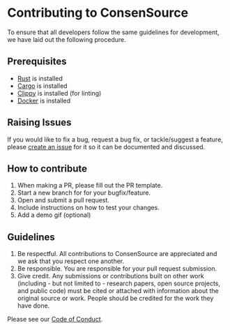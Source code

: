 # Contributing to ConsenSource

To ensure that all developers follow the same guidelines for development, we have laid out the following procedure.

## Prerequisites

* [Rust](https://www.rust-lang.org/tools/install) is installed
* [Cargo](https://crates.io/) is installed
* [Clippy](https://github.com/rust-lang/rust-clippy) is installed (for linting)
* [Docker](https://docs.docker.com/install/) is installed

## Raising Issues
If you would like to fix a bug, request a bug fix, or tackle/suggest a feature, please [create an issue](https://github.com/target/consensource-database/issues) for it so it can be documented and discussed.

## How to contribute
1. When making a PR, please fill out the PR template.
1. Start a new branch for for your bugfix/feature.
1. Open and submit a pull request.
1. Include instructions on how to test your changes.
1. Add a demo gif (optional)

## Guidelines
1. Be respectful. All contributions to ConsenSource are appreciated and we ask that you respect one another.
1. Be responsible. You are responsible for your pull request submission.
1. Give credit. Any submissions or contributions built on other work (including - but not limited to - research papers, open source projects, and public code) must be cited or attached with information about the original source or work. People should be credited for the work they have done.

Please see our [Code of Conduct](.github/CODE_OF_CONDUCT.md).

